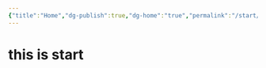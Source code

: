 ```yaml
---
{"title":"Home","dg-publish":true,"dg-home":"true","permalink":"/start/","tags":["gardenEntry"],"dgPassFrontmatter":true}
---
```


# this is start
